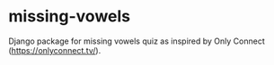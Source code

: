 # missing-vowels
Django package for missing vowels quiz as inspired by Only Connect (https://onlyconnect.tv/).
